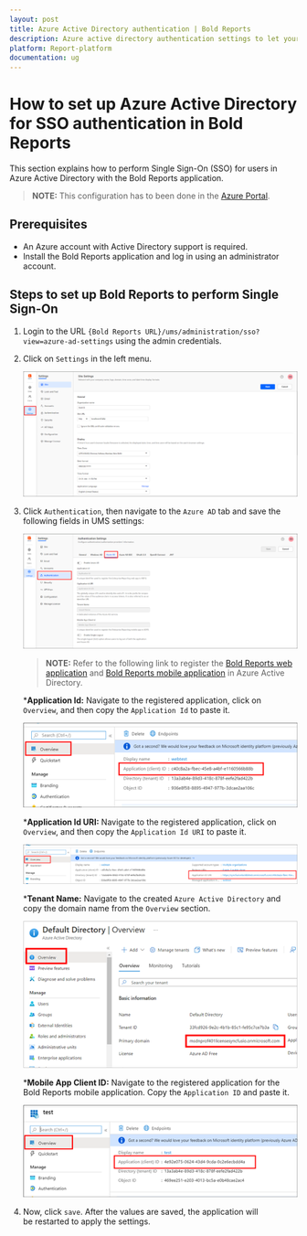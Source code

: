 ```yaml
---
layout: post
title: Azure Active Directory authentication | Bold Reports
description: Azure active directory authentication settings to let your users use their Azure AD credentials to login into the Bold Reports On-Premise Edition.
platform: Report-platform
documentation: ug
---
```


# How to set up Azure Active Directory for SSO authentication in Bold Reports

This section explains how to perform Single Sign-On (SSO) for users in Azure Active Directory with the Bold Reports application.

> **NOTE:** This configuration has to been done in the [Azure Portal](https://portal.azure.com/#home).

## Prerequisites

* An Azure account with Active Directory support is required.
* Install the Bold Reports application and log in using an administrator account.

## Steps to set up Bold Reports to perform Single Sign-On

1. Login to the URL `{Bold Reports URL}/ums/administration/sso?view=azure-ad-settings` using the admin credentials.

2. Click on `Settings` in the left menu.

    ![application-settings](/static/assets/on-premise/images/authentication/single-sign-on/azure-active-directory/sso-settings.png)

3. Click `Authentication`, then navigate to the `Azure AD` tab and save the following fields in UMS settings:

    ![azure-ad-settings](/static/assets/on-premise/images/authentication/single-sign-on/azure-active-directory/enable-sso.png)

    > **NOTE:** Refer to the following link to register the [Bold Reports web application](https://help.boldreports.com/enterprise-reporting/administrator-guide/how-to/set-up-azure-active-directory/#steps-to-register-bold-reports-on-premise-application-in-azure-active-directory) and [Bold Reports mobile application](https://help.boldreports.com/enterprise-reporting/administrator-guide/how-to/set-up-azure-active-directory/#steps-to-register-bold-reports-on-premise-mobile-application-in-azure-active-directory) in Azure Active Directory.

    ***Application Id:** Navigate to the registered application, click on `Overview`, and then copy the `Application Id` to paste it.

    ![application-id](/static/assets/on-premise/images/authentication/single-sign-on/azure-active-directory/app-id.png)

    ***Application Id URI:** Navigate to the registered application, click on `Overview`, and then copy the `Application Id URI` to paste it.

    ![application-id-uri](/static/assets/on-premise/images/authentication/single-sign-on/azure-active-directory/app-id-uri.png)

    ***Tenant Name:** Navigate to the created `Azure Active Directory` and copy the domain name from the `Overview` section.

    ![tenant-name](/static/assets/on-premise/images/authentication/single-sign-on/azure-active-directory/tenant-name.png)

    ***Mobile App Client ID:** Navigate to the registered application for the Bold Reports mobile application. Copy the `Application ID` and paste it.

    ![mobile-app-id](/static/assets/on-premise/images/authentication/single-sign-on/azure-active-directory/mobile-app-id.png)

4. Now, click `save`. After the values are saved, the application will be restarted to apply the settings.